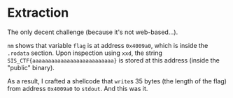 # Extraction
The only decent challenge (because it's not web-based...).

`nm` shows that variable `flag` is at address `0x4009a0`, which is inside the `.rodata` section.
Upon inspection using `xxd`, the string `SIS_CTF{aaaaaaaaaaaaaaaaaaaaaaaaaa}` is stored at this address (inside the "public" binary).

As a result, I crafted a shellcode that `write`s 35 bytes (the length of the flag) from address `0x4009a0` to `stdout`.
And this was it.
